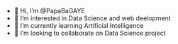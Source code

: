 - 👋 Hi, I’m @PapaBaGAYE
- 👀 I’m interested in Data Science and web deelopment
- 🌱 I’m currently learning Artificial Intelligence 
- 💞️ I’m looking to collaborate on Data Science project
<!--- - 📫 How to reach me ... --->

<!---
PapaBaGAYE/PapaBaGAYE is a ✨ special ✨ repository because its `README.md` (this file) appears on your GitHub profile.
You can click the Preview link to take a look at your changes.
--->
